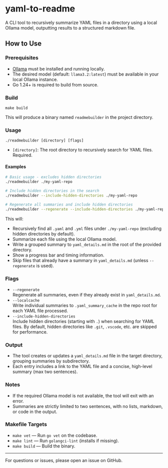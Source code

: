 # yaml-to-readme

A CLI tool to recursively summarize YAML files in a directory using a local Ollama model, outputting results to a structured markdown file.

## How to Use

### Prerequisites
- [Ollama](https://ollama.com/) must be installed and running locally.
- The desired model (default: `llama3.2:latest`) must be available in your local Ollama instance.
- Go 1.24+ is required to build from source.

### Build

```
make build
```
This will produce a binary named `readmebuilder` in the project directory.

### Usage

```
./readmebuilder [directory] [flags]
```
- `[directory]`: The root directory to recursively search for YAML files. Required.

#### Examples
```bash
# Basic usage - excludes hidden directories
./readmebuilder ./my-yaml-repo

# Include hidden directories in the search
./readmebuilder --include-hidden-directories ./my-yaml-repo

# Regenerate all summaries and include hidden directories
./readmebuilder --regenerate --include-hidden-directories ./my-yaml-repo
```

This will:
- Recursively find all `.yaml` and `.yml` files under `./my-yaml-repo` (excluding hidden directories by default).
- Summarize each file using the local Ollama model.
- Write a grouped summary to `yaml_details.md` in the root of the provided directory.
- Show a progress bar and timing information.
- Skip files that already have a summary in `yaml_details.md` (unless `--regenerate` is used).

### Flags

- `--regenerate`  
  Regenerate all summaries, even if they already exist in `yaml_details.md`.
- `--localcache`  
  Write individual summaries to `.yaml_summary_cache` in the repo root for each YAML file processed.
- `--include-hidden-directories`  
  Include hidden directories (starting with `.`) when searching for YAML files. By default, hidden directories like `.git`, `.vscode`, etc. are skipped for performance.

### Output
- The tool creates or updates a `yaml_details.md` file in the target directory, grouping summaries by subdirectory.
- Each entry includes a link to the YAML file and a concise, high-level summary (max two sentences).

### Notes
- If the required Ollama model is not available, the tool will exit with an error.
- Summaries are strictly limited to two sentences, with no lists, markdown, or code in the output.

### Makefile Targets
- `make vet`   — Run `go vet` on the codebase.
- `make lint`  — Run `golangci-lint` (installs if missing).
- `make build` — Build the binary.

---

For questions or issues, please open an issue on GitHub.